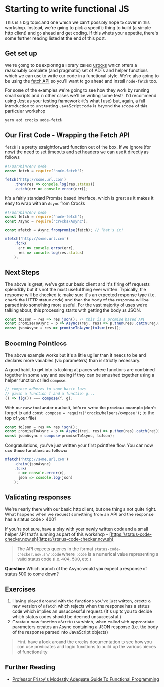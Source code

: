 # Starting to write functional JS

This is a *big* topic and one which we can't possibly hope to cover in this workshop. Instead, we're going to pick a specific thing to build (a simple http client) and go ahead and get coding. If this whets your appetite, there's some further reading listed at the end of this post. 

## Get set up

We're going to be exploring a library called [Crocks](https://evilsoft.github.io/crocks/) which offers a reasonably complete (and pragmatic) set of ADTs and helper functions which we can use to write our code in a functional style. We're also going to be using the [fetch API](https://developer.mozilla.org/en-US/docs/Web/API/Fetch_API) so you'll want to go ahead and install `node-fetch` too.

For some of the examples we're going to see how they work by running small scripts and in other cases we'll be writing some tests. I'd recommend using Jest as your testing framework (it's what I use) but, again, a full introduction to unit testing JavaScript code is beyond the scope of this particular workshop

```bash
yarn add crocks node-fetch
```

## Our First Code - Wrapping the Fetch API

`fetch` is a pretty straightforward function out of the box. If we ignore (for now) the need to set timeouts and set headers we can use it directly as follows:

```JavaScript
#!/usr/bin/env node
const fetch = require('node-fetch');

fetch('http://some.url.com')
    .then(res => console.log(res.status))
    .catch(err => console.error(err));
```

It's a fairly standard Promise based interface, which is great as it makes it easy to wrap with an `Async` from Crocks

```JavaScript
#!/usr/bin/env node
const fetch = require('node-fetch');
const Async = require('crocks/Async');

const mfetch = Async.frompromise(fetch); // That's it!

mfetch('http://some.url.com')
    .fork(
      err => console.error(err),
      res => console.log(res.status)
    );
```

## Next Steps

The above is great, we've got our basic client and it's firing off requests splendidly but it's not the most useful thing ever written. Typically, the response will be checked to make sure it's an expected response type (i.e. check the HTTP status code) and then the body of the response will be parsed into something more useful. For the vast majority of uses we're talking about, this processing starts with getting the body as JSON.

```JavaScript
const toJson = res => res.json(); // this is a promise based API
const promiseToAsync = p => Async((rej, res) => p.then(res).catch(rej));
const jsonAsync = res => promiseToAsync(toJson(res));
```

## Becoming Pointless

The above example works but it's a little uglier than it needs to be and declares more variables (via parameters) than is strictly necessary.

A good habit to get into is looking at places where functions are combined together in some way and seeing if they can be smushed together using a helper function called `compose`. 

```JavaScript
// compose adheres to some basic laws
// given a function f and a function g...
() => f(g()) === compose(f, g); 
```

With our new tool under our belt, let's re-write the previous example (don't forget to add `const compose = require('crocks/helpers/compose');` to the top of your file)

```JavaScript
const toJson = res => res.json();
const promiseToAsync = p => Async((rej, res) => p.then(res).catch(rej));
const jsonAsync = compose(promiseToAsync, toJson);
```

Congratulations, you've just written your first pointfree flow. You can now use these functions as follows:

```JavaScript
mfetch('http://some.url.com')
    .chain(jsonAsync)
    .fork(
      e => console.error(e),
      json => console.log(json)
    );
```

## Validating responses

We're nearly there with our basic http client, but one thing's not quite right. What happens when we request something from an API and the response has a status code > 400?

If you're not sure, have a play with your newly written code and a small helper API that's running as part of this workshop - [https://status-code-checker.now.sh](https://status-code-checker.now.sh)

> The API expects queries in the format `status-code-checker.now.sh/:code` where `:code` is a numerical value representing a valid status code (i.e. 404, 500, etc.)

**Question:** Which branch of the Async would you expect a response of status 500 to come down?

## Exercises

1. Having played around with the functions you've just written, create a new version of `mfetch` which rejects when the response has a status code which implies an unsuccessful request. (It's up to you to decide which status codes should be deemed unsuccessful.)
2. Create a new function `mfetchJson` which, when called with appropriate parameters creates an Async containing a JSON response (i.e. the body of the response parsed into JavaScript objects)

> Hint, have a look around the crocks documentation to see how you can use predicates and logic functions to build up the various pieces of functionality

## Further Reading

* [Professor Frisby's Modestly Adequate Guide To Functional Programming](https://legacy.gitbook.com/book/mostly-adequate/mostly-adequate-guide/details)